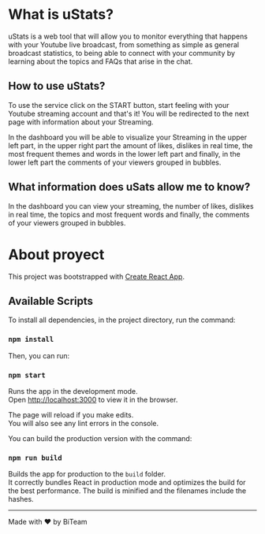 # What is uStats?

uStats is a web tool that will allow you to monitor everything that happens with your Youtube live broadcast, from something as simple as general broadcast statistics, to being able to connect with your community by learning about the topics and FAQs that arise in the chat.

## How to use uStats?

To use the service click on the START button, start feeling with your Youtube streaming account and that's it! You will be redirected to the next page with information about your Streaming.

In the dashboard you will be able to visualize your Streaming in the upper left part, in the upper right part the amount of likes, dislikes in real time, the most frequent themes and words in the lower left part and finally, in the lower left part the comments of your viewers grouped in bubbles.

## What information does uSats allow me to know?

In the dashboard you can view your streaming, the number of likes, dislikes in real time, the topics and most frequent words and finally, the comments of your viewers grouped in bubbles.

# About proyect

This project was bootstrapped with [Create React App](https://github.com/facebook/create-react-app).

## Available Scripts

To install all dependencies, in the project directory, run the command:

### `npm install`

Then, you can run:

### `npm start`

Runs the app in the development mode.<br />
Open [http://localhost:3000](http://localhost:3000) to view it in the browser.

The page will reload if you make edits.<br />
You will also see any lint errors in the console.

You can build the production version with the command:

### `npm run build`

Builds the app for production to the `build` folder.<br />
It correctly bundles React in production mode and optimizes the build for the best performance. The build is minified and the filenames include the hashes.<br />

---

Made with ❤ by BiTeam
